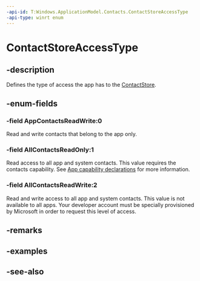 ```yaml
---
-api-id: T:Windows.ApplicationModel.Contacts.ContactStoreAccessType
-api-type: winrt enum
---
```


<!-- Enumeration syntax
public enum Windows.ApplicationModel.Contacts.ContactStoreAccessType : int
-->

# ContactStoreAccessType

## -description
Defines the type of access the app has to the [ContactStore](contactstore.md).

## -enum-fields
### -field AppContactsReadWrite:0
Read and write contacts that belong to the app only.

### -field AllContactsReadOnly:1
Read access to all app and system contacts. This value requires the contacts capability. See [App capability declarations](http://msdn.microsoft.com/library/25b18ba5-e584-4537-9f19-bb2c8c52dfe1) for more information.

### -field AllContactsReadWrite:2
Read and write access to all app and system contacts. This value is not available to all apps. Your developer account must be specially provisioned by Microsoft in order to request this level of access.


## -remarks

## -examples

## -see-also
